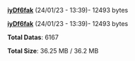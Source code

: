 [**iyDf6fak**](/data/iyDf6fak.txt) (24/01/23 - 13:39)- 12493 bytes

[**iyDf6fak**](/data/iyDf6fak.txt) (24/01/23 - 13:39)- 12493 bytes

**Total Datas**: 6167

**Total Size**: 36.25 MB / 36.2 MB